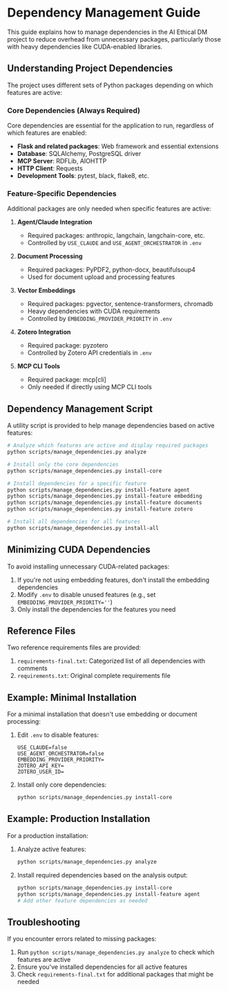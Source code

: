 # Dependency Management Guide

This guide explains how to manage dependencies in the AI Ethical DM project to reduce overhead from unnecessary packages, particularly those with heavy dependencies like CUDA-enabled libraries.

## Understanding Project Dependencies

The project uses different sets of Python packages depending on which features are active:

### Core Dependencies (Always Required)

Core dependencies are essential for the application to run, regardless of which features are enabled:

- **Flask and related packages**: Web framework and essential extensions
- **Database**: SQLAlchemy, PostgreSQL driver
- **MCP Server**: RDFLib, AIOHTTP
- **HTTP Client**: Requests
- **Development Tools**: pytest, black, flake8, etc.

### Feature-Specific Dependencies

Additional packages are only needed when specific features are active:

1. **Agent/Claude Integration**
   - Required packages: anthropic, langchain, langchain-core, etc.
   - Controlled by `USE_CLAUDE` and `USE_AGENT_ORCHESTRATOR` in `.env`

2. **Document Processing**
   - Required packages: PyPDF2, python-docx, beautifulsoup4
   - Used for document upload and processing features

3. **Vector Embeddings**
   - Required packages: pgvector, sentence-transformers, chromadb
   - Heavy dependencies with CUDA requirements
   - Controlled by `EMBEDDING_PROVIDER_PRIORITY` in `.env`

4. **Zotero Integration**
   - Required package: pyzotero
   - Controlled by Zotero API credentials in `.env`

5. **MCP CLI Tools**
   - Required package: mcp[cli]
   - Only needed if directly using MCP CLI tools

## Dependency Management Script

A utility script is provided to help manage dependencies based on active features:

```bash
# Analyze which features are active and display required packages
python scripts/manage_dependencies.py analyze

# Install only the core dependencies
python scripts/manage_dependencies.py install-core

# Install dependencies for a specific feature
python scripts/manage_dependencies.py install-feature agent
python scripts/manage_dependencies.py install-feature embedding
python scripts/manage_dependencies.py install-feature documents
python scripts/manage_dependencies.py install-feature zotero

# Install all dependencies for all features
python scripts/manage_dependencies.py install-all
```

## Minimizing CUDA Dependencies

To avoid installing unnecessary CUDA-related packages:

1. If you're not using embedding features, don't install the embedding dependencies
2. Modify `.env` to disable unused features (e.g., set `EMBEDDING_PROVIDER_PRIORITY=''`)
3. Only install the dependencies for the features you need

## Reference Files

Two reference requirements files are provided:

1. `requirements-final.txt`: Categorized list of all dependencies with comments
2. `requirements.txt`: Original complete requirements file

## Example: Minimal Installation

For a minimal installation that doesn't use embedding or document processing:

1. Edit `.env` to disable features:
   ```
   USE_CLAUDE=false
   USE_AGENT_ORCHESTRATOR=false
   EMBEDDING_PROVIDER_PRIORITY=
   ZOTERO_API_KEY=
   ZOTERO_USER_ID=
   ```

2. Install only core dependencies:
   ```bash
   python scripts/manage_dependencies.py install-core
   ```

## Example: Production Installation

For a production installation:

1. Analyze active features:
   ```bash
   python scripts/manage_dependencies.py analyze
   ```

2. Install required dependencies based on the analysis output:
   ```bash
   python scripts/manage_dependencies.py install-core
   python scripts/manage_dependencies.py install-feature agent
   # Add other feature dependencies as needed
   ```

## Troubleshooting

If you encounter errors related to missing packages:

1. Run `python scripts/manage_dependencies.py analyze` to check which features are active
2. Ensure you've installed dependencies for all active features
3. Check `requirements-final.txt` for additional packages that might be needed
